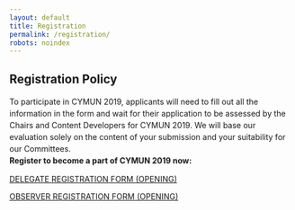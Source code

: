 ```yaml
---
layout: default
title: Registration
permalink: /registration/
robots: noindex
---
```

<h2>Registration Policy</h2>
<p style="line-height: 150%;">
To participate in CYMUN 2019, applicants will need to fill out all the information in the form and wait for their application to be assessed by the Chairs and Content Developers for CYMUN 2019. We will base our evaluation solely on the content of your submission and your suitability for our Committees.
<br>
<strong>Register to become a part of CYMUN 2019 now:</strong>
</p>
<a href="/delegate-registration" class="btn btn-default" style="margin-bottom: 10">DELEGATE REGISTRATION FORM (OPENING)</a>
<p> </p>
<a href="/observer-registration" class="btn btn-default" style="margin-bottom: 10">OBSERVER REGISTRATION FORM (OPENING)</a>